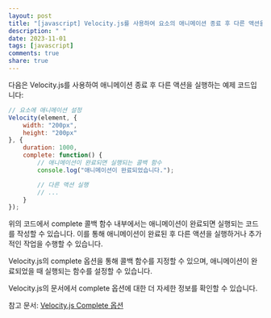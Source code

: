 ```yaml
---
layout: post
title: "[javascript] Velocity.js를 사용하여 요소의 애니메이션 종료 후 다른 액션을 실행할 수 있나요?"
description: " "
date: 2023-11-01
tags: [javascript]
comments: true
share: true
---
```


다음은 Velocity.js를 사용하여 애니메이션 종료 후 다른 액션을 실행하는 예제 코드입니다:

```javascript
// 요소에 애니메이션 설정
Velocity(element, { 
    width: "200px",
    height: "200px"
}, {
    duration: 1000,
    complete: function() {
        // 애니메이션이 완료되면 실행되는 콜백 함수
        console.log("애니메이션이 완료되었습니다.");

        // 다른 액션 실행
        // ...
    }
});
```

위의 코드에서 complete 콜백 함수 내부에서는 애니메이션이 완료되면 실행되는 코드를 작성할 수 있습니다. 이를 통해 애니메이션이 완료된 후 다른 액션을 실행하거나 추가적인 작업을 수행할 수 있습니다.

Velocity.js의 complete 옵션을 통해 콜백 함수를 지정할 수 있으며, 애니메이션이 완료되었을 때 실행되는 함수를 설정할 수 있습니다.

Velocity.js의 문서에서 complete 옵션에 대한 더 자세한 정보를 확인할 수 있습니다.

참고 문서: [Velocity.js Complete 옵션](https://velocityjs.org/#complete)
